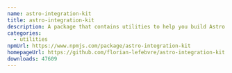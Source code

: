 ```yaml
---
name: astro-integration-kit
title: astro-integration-kit
description: A package that contains utilities to help you build Astro integrations.
categories:
  - utilities
npmUrl: https://www.npmjs.com/package/astro-integration-kit
homepageUrl: https://github.com/florian-lefebvre/astro-integration-kit
downloads: 47609
---
```

